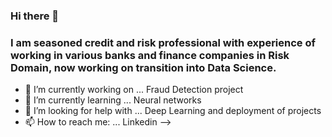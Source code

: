 ### Hi there 👋

### I am seasoned credit and risk professional with experience of working in various banks and finance companies in Risk Domain, now working on transition into Data Science.

- 🔭 I’m currently working on ... Fraud Detection project
- 🌱 I’m currently learning ... Neural networks
- 🤔 I’m looking for help with ... Deep Learning and deployment of projects
- 📫 How to reach me: ... Linkedin
-->
